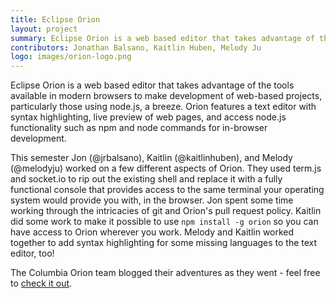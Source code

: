 ```yaml
---
title: Eclipse Orion
layout: project
summary: Eclipse Orion is a web based editor that takes advantage of the tools available in modern browsers to make development of web-based projects, particularly those using node.js, a breeze. Orion features a text editor with syntax highlighting, live preview of web pages, and access node.js functionality such as npm and node commands for in-browser development.
contributors: Jonathan Balsano, Kaitlin Huben, Melody Ju
logo: images/orion-logo.png
---
```

Eclipse Orion is a web based editor that takes advantage of the tools available in modern browsers to make development of web-based projects, particularly those using node.js, a breeze. Orion features a text editor with syntax highlighting, live preview of web pages, and access node.js functionality such as npm and node commands for in-browser development.

This semester Jon (@jrbalsano), Kaitlin (@kaitlinhuben), and Melody (@melodyju) worked on a few different aspects of Orion. They used term.js and socket.io to rip out the existing shell and replace it with a fully functional console that provides access to the same terminal your operating system would provide you with, in the browser. Jon spent some time working through the intricacies of git and Orion's pull request policy. Kaitlin did some work to make it possible to use `npm install -g orion` so you can have access to Orion wherever you work. Melody and Kaitlin worked together to add syntax highlighting for some missing languages to the text editor, too! 

The Columbia Orion team blogged their adventures as they went - feel free to [check it out](http://orionprojectcu.wordpress.com).
